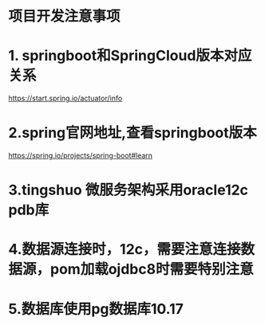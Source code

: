 # 项目开发注意事项
# 1. springboot和SpringCloud版本对应关系
https://start.spring.io/actuator/info
# 2.spring官网地址,查看springboot版本
https://spring.io/projects/spring-boot#learn
# 3.tingshuo 微服务架构采用oracle12c pdb库
# 4.数据源连接时，12c，需要注意连接数据源，pom加载ojdbc8时需要特别注意
# 5.数据库使用pg数据库10.17